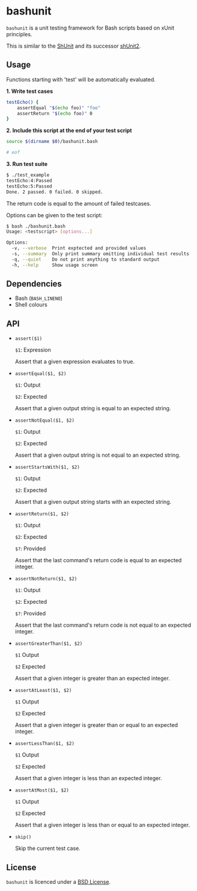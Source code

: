 # bashunit

`bashunit` is a unit testing framework for Bash scripts based on xUnit principles.

This is similar to the [ShUnit](http://shunit.sourceforge.net/) and its
successor [shUnit2](https://code.google.com/p/shunit2/).

## Usage

Functions starting with 'test' will be automatically evaluated.

**1. Write test cases**

```bash
testEcho() {
    assertEqual "$(echo foo)" "foo"
    assertReturn "$(echo foo)" 0
}
```

**2. Include this script at the end of your test script**

```bash
source $(dirname $0)/bashunit.bash

# eof
```

**3. Run test suite**

```bash
$ ./test_example
testEcho:4:Passed
testEcho:5:Passed
Done. 2 passed. 0 failed. 0 skipped.
```

The return code is equal to the amount of failed testcases.

Options can be given to the test script:

```bash
$ bash ./bashunit.bash
Usage: <testscript> [options...]

Options:
  -v, --verbose  Print exptected and provided values
  -s, --summary  Only print summary omitting individual test results
  -q, --quiet    Do not print anything to standard output
  -h, --help     Show usage screen
```

## Dependencies

* Bash (`BASH_LINENO`)
* Shell colours

## API

* `assert($1)`

    `$1`: Expression

    Assert that a given expression evaluates to true.

* `assertEqual($1, $2)`

    `$1`: Output

    `$2`: Expected

    Assert that a given output string is equal to an expected string.

* `assertNotEqual($1, $2)`

    `$1`: Output

    `$2`: Expected

    Assert that a given output string is not equal to an expected string.

* `assertStartsWith($1, $2)`

    `$1`: Output

    `$2`: Expected

    Assert that a given output string starts with an expected string.

* `assertReturn($1, $2)`

    `$1`: Output

    `$2`: Expected

    `$?`: Provided

    Assert that the last command's return code is equal to an expected integer.

* `assertNotReturn($1, $2)`

    `$1`: Output

    `$2`: Expected

    `$?`: Provided

    Assert that the last command's return code is not equal to an expected
    integer.

* `assertGreaterThan($1, $2)`

    `$1` Output

    `$2` Expected

    Assert that a given integer is greater than an expected integer.

* `assertAtLeast($1, $2)`

    `$1` Output

    `$2` Expected

    Assert that a given integer is greater than or equal to an expected integer.

* `assertLessThan($1, $2)`

    `$1` Output

    `$2` Expected

    Assert that a given integer is less than an expected integer.

* `assertAtMost($1, $2)`

    `$1` Output

    `$2` Expected

    Assert that a given integer is less than or equal to an expected integer.

* `skip()`

    Skip the current test case.

## License

`bashunit` is licenced under a
[BSD License](https://github.com/djui/bashunit/blob/master/LICENSE).
